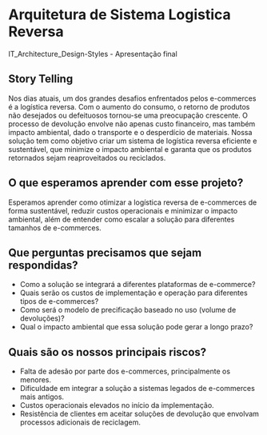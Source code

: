 # Arquitetura de Sistema Logistica Reversa
 IT_Architecture_Design-Styles - Apresentação final

## Story Telling 
Nos dias atuais, um dos grandes desafios enfrentados pelos e-commerces é a logística reversa. Com o aumento do consumo, o retorno de produtos não desejados ou defeituosos tornou-se uma preocupação crescente. O processo de devolução envolve não apenas custo financeiro, mas também impacto ambiental, dado o transporte e o desperdício de materiais. Nossa solução tem como objetivo criar um sistema de logística reversa eficiente e sustentável, que minimize o impacto ambiental e garanta que os produtos retornados sejam reaproveitados ou reciclados.

## O que esperamos aprender com esse projeto?
Esperamos aprender como otimizar a logística reversa de e-commerces de forma sustentável, reduzir custos operacionais e minimizar o impacto ambiental, além de entender como escalar a solução para diferentes tamanhos de e-commerces.


## Que perguntas precisamos que sejam respondidas?
- Como a solução se integrará a diferentes plataformas de e-commerce?
- Quais serão os custos de implementação e operação para diferentes tipos de e-commerces?
- Como será o modelo de precificação baseado no uso (volume de devoluções)?
- Qual o impacto ambiental que essa solução pode gerar a longo prazo?


## Quais são os nossos principais riscos?
- Falta de adesão por parte dos e-commerces, principalmente os menores.
- Dificuldade em integrar a solução a sistemas legados de e-commerces mais antigos.
- Custos operacionais elevados no início da implementação.
- Resistência de clientes em aceitar soluções de devolução que envolvam processos adicionais de reciclagem.


